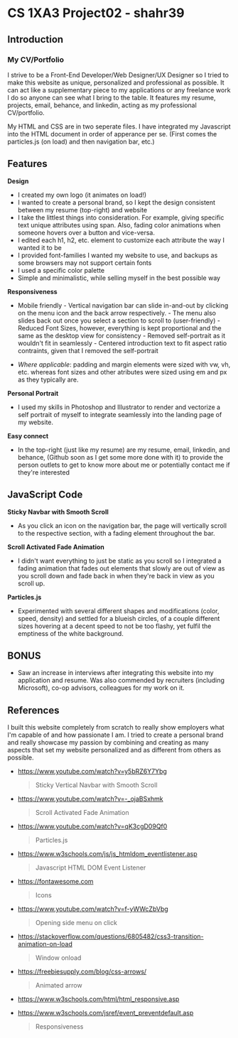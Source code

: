 # CS 1XA3 Project02 - shahr39

## Introduction  

### My CV/Portfolio

I strive to be a Front-End Developer/Web Designer/UX Designer so I tried to make this website as unique, personalized and professional as possible. It can act like a supplementary piece to my applications or any freelance work I do so anyone can see what I bring to the table. It features my resume, projects, email, behance, and linkedin, acting as my professional CV/portfolio.

My HTML and CSS are in two seperate files. I have integrated my Javascript into the HTML document in order of apperance per se. (First comes the particles.js (on load) and then navigation bar, etc.) 

## Features 

**Design**
- I created my own logo (it animates on load!)
- I wanted to create a personal brand, so I kept the design consistent between my resume (top-right) and website
- I take the littlest things into consideration. For example, giving specific text unique attributes using span. Also, fading color animations when someone hovers over a button and vice-versa. 
- I edited each h1, h2, etc. element to customize each attribute the way I wanted it to be
- I provided font-families I wanted my website to use, and backups as some browsers may not support certain fonts
- I used a specific color palette
- Simple and minimalistic, while selling myself in the best possible way

**Responsiveness**
- Mobile friendly
		- Vertical navigation bar can slide in-and-out by clicking on the menu icon and the back arrow respectively.
		- The menu also slides back out once you select a section to scroll to (user-friendly)
		- Reduced Font Sizes, however, everything is kept proportional and the same as the desktop view for consistency
		- Removed self-portrait as it wouldn't fit in seamlessly
		- Centered introduction text to fit aspect ratio contraints, given that I removed the self-portrait
	
- *Where applicable*: padding and margin elements were sized with vw, vh, etc. whereas font sizes and other atributes were sized using em and px as they typically are.

**Personal Portrait**
- I used my skills in Photoshop and Illustrator to render and vectorize a self portrait of myself to integrate seamlessly into the landing page of my website.

**Easy connect**
- In the top-right (just like my resume) are my resume, email, linkedin, and behance, (Github soon as I get some more done with it) to provide the person outlets to get to know more about me or potentially contact me if they're interested


## JavaScript Code

**Sticky Navbar with Smooth Scroll**
- As you click an icon on the navigation bar, the page will vertically scroll to the respective section, with a fading element throughout the bar.

**Scroll Activated Fade Animation**
- I didn't want everything to just be static as you scroll so I integrated a fading animation that fades out elements that slowly are out of view as you scroll down and fade back in when they're back in view as you scroll up.

**Particles.js**
- Experimented with several different shapes and modifications (color, speed, density) and settled for a blueish circles, of a couple different sizes hovering at a decent speed to not be too flashy, yet fulfil the emptiness of the white background.

## BONUS
- Saw an increase in interviews after integrating this website into my application and resume. Was also commended by recruiters (including Microsoft), co-op advisors, colleagues for my work on it.


## References
I built this website completely from scratch to really show employers what I'm capable of and how passionate I am. I tried to create a personal brand and really showcase my passion by combining and creating as many aspects that set my website personalized and as different from others as possible.

- https://www.youtube.com/watch?v=y5bRZ6Y7Ybg
	> Sticky Vertical Navbar with Smooth Scroll

- https://www.youtube.com/watch?v=-_ojaBSxhmk
	> Scroll Activated Fade Animation

- https://www.youtube.com/watch?v=qK3cgD09Qf0
	> Particles.js

- https://www.w3schools.com/js/js_htmldom_eventlistener.asp
	> Javascript HTML DOM Event Listener
	
- https://fontawesome.com
	> Icons

- https://www.youtube.com/watch?v=f-yWWcZbVbg
	> Opening side menu on click

- https://stackoverflow.com/questions/6805482/css3-transition-animation-on-load
	> Window onload

- https://freebiesupply.com/blog/css-arrows/
	> Animated arrow

- https://www.w3schools.com/html/html_responsive.asp
- https://www.w3schools.com/jsref/event_preventdefault.asp
	> Responsiveness



